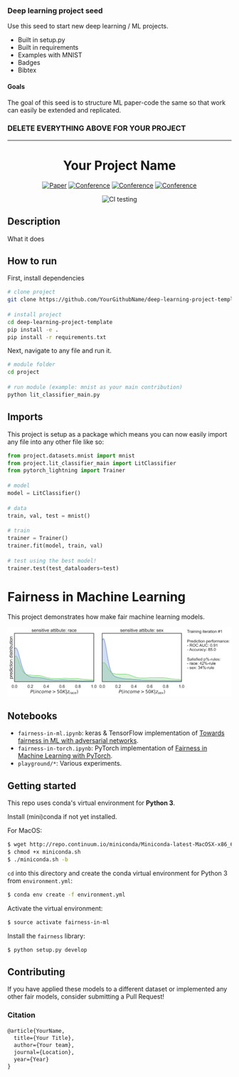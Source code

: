 ### Deep learning project seed
Use this seed to start new deep learning / ML projects.

- Built in setup.py
- Built in requirements
- Examples with MNIST
- Badges
- Bibtex

#### Goals  
The goal of this seed is to structure ML paper-code the same so that work can easily be extended and replicated.   

### DELETE EVERYTHING ABOVE FOR YOUR PROJECT  
 
---

<div align="center">    
 
# Your Project Name     

[![Paper](http://img.shields.io/badge/paper-arxiv.1001.2234-B31B1B.svg)](https://www.nature.com/articles/nature14539)
[![Conference](http://img.shields.io/badge/NeurIPS-2019-4b44ce.svg)](https://papers.nips.cc/book/advances-in-neural-information-processing-systems-31-2018)
[![Conference](http://img.shields.io/badge/ICLR-2019-4b44ce.svg)](https://papers.nips.cc/book/advances-in-neural-information-processing-systems-31-2018)
[![Conference](http://img.shields.io/badge/AnyConference-year-4b44ce.svg)](https://papers.nips.cc/book/advances-in-neural-information-processing-systems-31-2018)  
<!--
ARXIV   
[![Paper](http://img.shields.io/badge/arxiv-math.co:1480.1111-B31B1B.svg)](https://www.nature.com/articles/nature14539)
-->
![CI testing](https://github.com/PyTorchLightning/deep-learning-project-template/workflows/CI%20testing/badge.svg?branch=master&event=push)


<!--  
Conference   
-->   
</div>
 
## Description   
What it does   

## How to run   
First, install dependencies   
```bash
# clone project   
git clone https://github.com/YourGithubName/deep-learning-project-template

# install project   
cd deep-learning-project-template 
pip install -e .   
pip install -r requirements.txt
 ```   
 Next, navigate to any file and run it.   
 ```bash
# module folder
cd project

# run module (example: mnist as your main contribution)   
python lit_classifier_main.py    
```

## Imports
This project is setup as a package which means you can now easily import any file into any other file like so:
```python
from project.datasets.mnist import mnist
from project.lit_classifier_main import LitClassifier
from pytorch_lightning import Trainer

# model
model = LitClassifier()

# data
train, val, test = mnist()

# train
trainer = Trainer()
trainer.fit(model, train, val)

# test using the best model!
trainer.test(test_dataloaders=test)
```
# Fairness in Machine Learning

This project demonstrates how make fair machine learning models.

![Fair training](https://github.com/equialgo/fairness-in-ml/raw/master/images/training.gif)


## Notebooks

- `fairness-in-ml.ipynb`: keras & TensorFlow implementation of [Towards fairness in ML with adversarial networks](https://blog.godatadriven.com/fairness-in-ml).
- `fairness-in-torch.ipynb`: PyTorch implementation of [Fairness in Machine Learning with PyTorch](http://blog.godatadriven.com/fairness-in-pytorch).
- `playground/*`: Various experiments.


## Getting started

This repo uses conda's virtual environment for __Python 3__.

Install (mini)conda if not yet installed.

For MacOS:
```sh
$ wget http://repo.continuum.io/miniconda/Miniconda-latest-MacOSX-x86_64.sh -O miniconda.sh
$ chmod +x miniconda.sh
$ ./miniconda.sh -b
```

`cd` into this directory and create the  conda virtual environment for Python 3 from `environment.yml`:
```sh
$ conda env create -f environment.yml
```

Activate the virtual environment:
```sh
$ source activate fairness-in-ml
```

Install the `fairness` library:

```sh
$ python setup.py develop
```


## Contributing

If you have applied these models to a different dataset or implemented any other fair models, consider submitting a Pull Request!


### Citation   
```
@article{YourName,
  title={Your Title},
  author={Your team},
  journal={Location},
  year={Year}
}
```   
